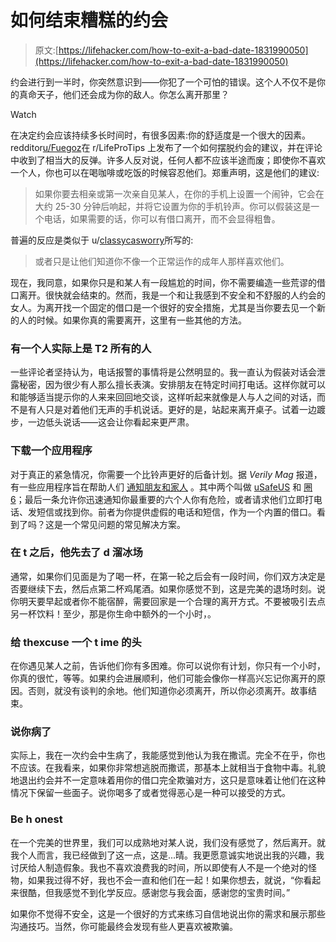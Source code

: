 # 如何结束糟糕的约会

> 原文:[https://lifehacker.com/how-to-exit-a-bad-date-1831990050](https://lifehacker.com/how-to-exit-a-bad-date-1831990050)

约会进行到一半时，你突然意识到——你犯了一个可怕的错误。这个人不仅不是你的真命天子，他们还会成为你的敌人。你怎么离开那里？

Watch

在决定约会应该持续多长时间时，有很多因素:你的舒适度是一个很大的因素。redditor[u/Fuegoz](https://www.reddit.com/user/Fuegoz)在 r/LifeProTips 上发布了一个如何摆脱约会的建议，并在评论中收到了相当大的反弹。许多人反对说，任何人都不应该半途而废；即使你不喜欢一个人，你也可以在喝咖啡或吃饭的时候容忍他们。郑重声明，这是他们的建议:

> 如果你要去相亲或第一次亲自见某人，在你的手机上设置一个闹钟，它会在大约 25-30 分钟后响起，并将它设置为你的手机铃声。你可以假装这是一个电话，如果需要的话，你可以有借口离开，而不会显得粗鲁。

普遍的反应是类似于 u/[classycasworry](https://www.reddit.com/user/ClassyCassowarry)所写的:

> 或者只是让他们知道你不像一个正常运作的成年人那样喜欢他们。

现在，我同意，如果你只是和某人有一段尴尬的时间，你不需要编造一些荒谬的借口离开。很快就会结束的。然而，我是一个和让我感到不安全和不舒服的人约会的女人。为离开找一个固定的借口是一个很好的安全措施，尤其是当你要去见一个新的人的时候。如果你真的需要离开，这里有一些其他的方法。

### 有一个人实际上是 T2 所有的人

一些评论者坚持认为，电话报警的事情将是公然明显的。我一直认为假装对话会泄露秘密，因为很少有人那么擅长表演。安排朋友在特定时间打电话。这样你就可以和能够适当提示你的人来来回回地交谈，这样听起来就像是人与人之间的对话，而不是有人只是对着他们无声的手机说话。更好的是，站起来离开桌子。试着一边踱步，一边低头说话——这会让你看起来更严肃。

### 下载一个应用程序

对于真正的紧急情况，你需要一个比铃声更好的后备计划。据 *Verily Mag* 报道，有一些应用程序旨在帮助人们 [通知朋友和家人](https://verilymag.com/2018/01/how-to-end-a-date-reject-a-guy-and-say-no-politely-what-to-do-to-avoid-aziz-ansari-situation-01182018) 。其中两个叫做 [uSafeUS](https://usafeus.org/) 和 [圈 6](https://www.circleof6app.com/)；最后一条允许你迅速通知你最重要的六个人你有危险，或者请求他们立即打电话、发短信或找到你。前者为你提供虚假的电话和短信，作为一个内置的借口。看到了吗？这是一个常见问题的常见解决方案。

### 在 t 之后，他先去了 d 溜冰场

通常，如果你们见面是为了喝一杯，在第一轮之后会有一段时间，你们双方决定是否要继续下去，然后点第二杯鸡尾酒。如果你感觉不到，这是完美的退场时刻。说你明天要早起或者你不能宿醉，需要回家是一个合理的离开方式。不要被吸引去点另一杯饮料！至少，那是你生命中额外的一个小时，。

### 给 thexcuse 一个 t ime 的头

在你遇见某人之前，告诉他们你有多困难。你可以说你有计划，你只有一个小时，你真的很忙，等等。如果约会进展顺利，他们可能会像你一样高兴忘记你离开的原因。否则，就没有谈判的余地。他们知道你必须离开，所以你必须离开。故事结束。

### 说你病了

实际上，我在一次约会中生病了，我能感觉到他认为我在撒谎。完全不在乎，你也不应该。在我看来，如果你非常想逃脱而撒谎，那基本上就相当于食物中毒。礼貌地退出约会并不一定意味着用你的借口完全欺骗对方，这只是意味着让他们在这种情况下保留一些面子。说你喝多了或者觉得恶心是一种可以接受的方式。

### Be h onest

在一个完美的世界里，我们可以成熟地对某人说，我们没有感觉了，然后离开。就我个人而言，我已经做到了这一点，这是...晴。我更愿意诚实地说出我的兴趣，我讨厌给人制造假象。我也不喜欢浪费我的时间，所以即使有人不是一个绝对的怪物，如果我过得不好，我也不会一直和他们在一起！如果你想去，就说，“你看起来很酷，但我感觉不到化学反应。感谢您与我会面，感谢您的宝贵时间。”

如果你不觉得不安全，这是一个很好的方式来练习自信地说出你的需求和展示那些沟通技巧。当然，你可能最终会发现有些人更喜欢被欺骗。